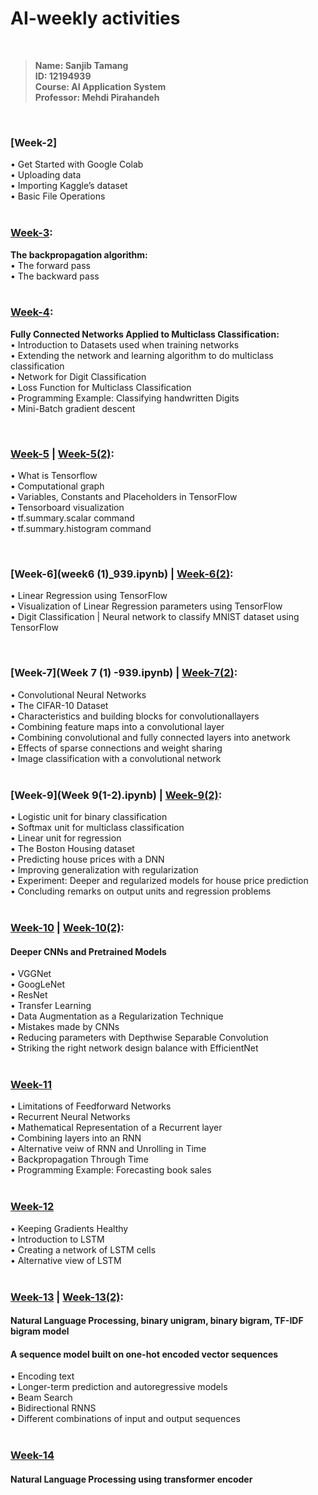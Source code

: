 # AI-weekly activities

<br/>

>**Name: Sanjib Tamang**<br/>
>**ID: 12194939**<br/>
>**Course: AI Application System**<br/>
>**Professor: Mehdi Pirahandeh**<br/>

<br/>

### [Week-2] <br/>
• Get Started with Google Colab<br/>
• Uploading data<br/>
• Importing Kaggle’s dataset<br/>
• Basic File Operations<br/>
<br/>

### [Week-3](Week3_939.ipynb): <br/>
**The backpropagation algorithm:<br/>**
• The forward pass<br/>
• The backward pass<br/>
<br/>

### [Week-4](Week4_939.ipynb): <br/>
**Fully Connected Networks Applied to Multiclass Classification:**<br/>
• Introduction to Datasets used when training networks<br/>
• Extending the network and learning algorithm to do multiclass classification<br/>
• Network for Digit Classification<br/>
• Loss Function for Multiclass Classification<br/>
• Programming Example: Classifying handwritten Digits<br/>
• Mini-Batch gradient descent<br/>

<br/>

### [Week-5](Week5_939.ipynb) | [Week-5(2)](Week5(2)_939.ipynb): <br/>
• What is Tensorflow<br/>
• Computational graph<br/>
• Variables, Constants and Placeholders in TensorFlow<br/>
• Tensorboard visualization<br/>
• tf.summary.scalar command<br/>
• tf.summary.histogram command<br/>

<br/>

### [Week-6](week6 (1)_939.ipynb) | [Week-6(2)](week6_2-939.ipynb): <br/>
• Linear Regression using TensorFlow<br/>
• Visualization of Linear Regression parameters using TensorFlow<br/>
• Digit Classification | Neural network to classify MNIST dataset using TensorFlow<br/>

<br/>

### [Week-7](Week 7 (1) -939.ipynb) | [Week-7(2)](week7(2)_939.ipynb): <br/>
• Convolutional Neural Networks<br/>
• The CIFAR-10 Dataset<br/>
• Characteristics and building blocks for convolutionallayers<br/>
• Combining feature maps into a convolutional layer<br/>
• Combining convolutional and fully connected layers into anetwork<br/>
• Effects of sparse connections and weight sharing<br/>
• Image classification with a convolutional network<br/>
<br/>

### [Week-9](Week 9(1-2).ipynb) | [Week-9(2)](Week_9_2(1-2).ipynb): <br/>
• Logistic unit for binary classification<br/>
• Softmax unit for multiclass classification<br/>
• Linear unit for regression<br/>
• The Boston Housing dataset<br/>
• Predicting house prices with a DNN<br/>
• Improving generalization with regularization<br/>
• Experiment: Deeper and regularized models for house price prediction<br/>
• Concluding remarks on output units and regression problems<br/>
<br/>

### [Week-10](week_10(1-2).ipynb) | [Week-10(2)](Week10(2)_939.ipynb): <br/>
#### Deeper CNNs and Pretrained Models <br/>
• VGGNet<br/>
• GoogLeNet<br/>
• ResNet<br/>
• Transfer Learning<br/>
• Data Augmentation as a Regularization Technique<br/>
• Mistakes made by CNNs<br/>
• Reducing parameters with Depthwise Separable Convolution<br/>
• Striking the right network design balance with EfficientNet<br/>
<br/>


### [Week-11](week11_Lab(1-4).ipynb)
• Limitations of Feedforward Networks<br/>
• Recurrent Neural Networks<br/>
• Mathematical Representation of a Recurrent layer<br/>
• Combining layers into an RNN<br/>
• Alternative veiw of RNN and Unrolling in Time<br/>
• Backpropagation Through Time<br/>
• Programming Example: Forecasting book sales<br/>
<br/>

### [Week-12](Week12_939.ipynb)
• Keeping Gradients Healthy<br/>
• Introduction to LSTM<br/>
• Creating a network of LSTM cells<br/>
• Alternative view of LSTM<br/>
<br/>

### [Week-13](week13(1)_939.ipynb) | [Week-13(2)](Week13(2)_939.ipynb): <br/>
#### Natural Language Processing, binary unigram, binary bigram, TF-IDF bigram model<br/>
#### A sequence model built on one-hot encoded vector sequences<br/>
• Encoding text<br/>
• Longer-term prediction and autoregressive models<br/>
• Beam Search<br/>
• Bidirectional RNNS<br/>
• Different combinations of input and output sequences<br/>
<br/>

### [Week-14](Week14_939.ipynb)

#### Natural Language Processing using transformer encoder

